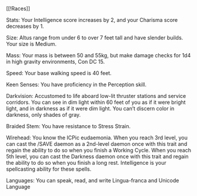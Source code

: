 [[!Races]]

Stats: Your Intelligence score increases by 2, and your Charisma score decreases by 1.

Size: Altus range from under 6 to over 7 feet tall and have slender builds. Your size is Medium.

Mass: Your mass is between 50 and 55kg, but make damage checks for 1d4 in high gravity environments, Con DC 15. 

Speed: Your base walking speed is 40 feet.

Keen Senses: You have proficiency in the Perception skill.

Darkvision: Accustomed to life aboard low-lit thruster stations and service corridors. You can see in dim light within 60 feet of you as if it were bright light, and in darkness as if it were dim light. You can’t discern color in darkness, only shades of gray.

Braided Stem: You have resistance to Stress Strain.

Wirehead: You know the ICPic eudaemonia. When you reach 3rd level, you can cast the /SAVE daemon as a 2nd-level daemon once with this trait and regain the ability to do so when you finish a Working Cycle. When you reach 5th level, you can cast the Darkness daemon once with this trait and regain the ability to do so when you finish a long rest. Intelligence is your spellcasting ability for these spells.

Languages: You can speak, read, and write Lingua-franca and Unicode Language


